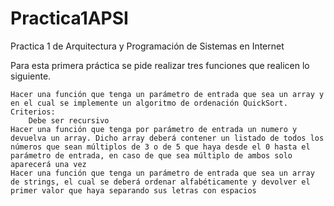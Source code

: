 # Practica1APSI
Practica 1 de Arquitectura y Programación de Sistemas en Internet

Para esta primera práctica se pide realizar tres funciones que realicen lo siguiente.

    Hacer una función que tenga un parámetro de entrada que sea un array y en el cual se implemente un algoritmo de ordenación QuickSort. Criterios:
        Debe ser recursivo
    Hacer una función que tenga por parámetro de entrada un numero y devuelva un array. Dicho array deberá contener un listado de todos los números que sean múltiplos de 3 o de 5 que haya desde el 0 hasta el parámetro de entrada, en caso de que sea múltiplo de ambos solo aparecerá una vez
    Hacer una función que tenga un parámetro de entrada que sea un array de strings, el cual se deberá ordenar alfabéticamente y devolver el primer valor que haya separando sus letras con espacios
